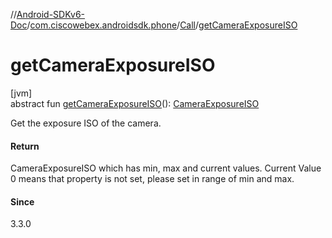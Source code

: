 //[Android-SDKv6-Doc](../../../index.md)/[com.ciscowebex.androidsdk.phone](../index.md)/[Call](index.md)/[getCameraExposureISO](get-camera-exposure-i-s-o.md)

# getCameraExposureISO

[jvm]\
abstract fun [getCameraExposureISO](get-camera-exposure-i-s-o.md)(): [CameraExposureISO](../-camera-exposure-i-s-o/index.md)

Get the exposure ISO of the camera.

#### Return

CameraExposureISO which has min, max and current values. Current Value 0 means that property is not set, please set in range of min and max.

#### Since

3.3.0
